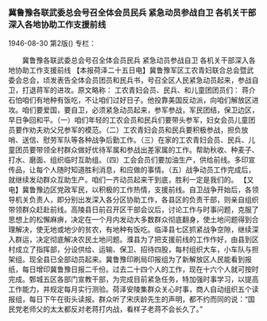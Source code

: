 ### 冀鲁豫各联武委总会号召全体会员民兵  紧急动员参战自卫  各机关干部深入各地协助工作支援前线

1946-08-30
第2版()
专栏：

　　冀鲁豫各联武委总会号召全体会员民兵
    紧急动员参战自卫
    各机关干部深入各地协助工作支援前线
    【本报荷泽二十五日电】冀鲁豫军区工农青妇联合总会暨武委会总会，顷发表告全体会员团员和民兵书，号召全区人民紧急动员起来，参战自卫，打退蒋军的进攻。原文略称：
    工农青妇会员、民兵、和儿童团团员们：
    蒋介石怕咱们有地种有饭吃，不让咱们过好日子。他投靠美国反动派，向咱们解放区进攻。咱们要爱国，要自卫，必须紧急动员起来，参军参战，军民团结，保卫边区，早日争回和平。（一）咱们年轻的工农会员和民兵们要带头参军，妇女会员儿童团员要作劝夫劝父兄参军的模范。（二）工农青妇会员和民兵要积极参战，担负放哨、送信、慰劳军队等各种战争后勤工作。（三）在家的工农青妇会员、民兵、儿童团员要带领全村群众做好优待军属和参战出差家属的工作。帮助秋收、种麦子、打水、磨面、组织临时互助组。（四）工会会员们要加油生产，供给前线。多印宣传品，让每个人随时知道胜利消息，和应做的事情。（五）战争动员工作完成后，就继续发动群众互助生产。咱们一齐动员起来干到底，胜利一定是我们的。
    【又电】冀鲁豫边区党政军民，以积极的工作热情，支援前线。自卫战争开始后，各领导机关负责人，即分别出发深入各分区协助工作，各县区的负责干部，则亲自组织带领群众赶赴前线。高陵县日前召开区干部会议后，讨论工作与时事问题，克服了思想上的松懈麻痹，决定在一个月内发动大多数群众彻底翻身，使土地问题得到合理解决，使无地或地少的贫农，有地种有饭吃。临泽县七区抓紧战争空隙，继续深入群运，决定彻底解决农民土地问题。濮县为了把支援前线的工作作好，由县到区村成立了指挥部，分设供给、运输、保卫、招待四股，每村组织大车，小车队与担架组。现全县已全部动员起来。冀鲁豫印刷局印报组为了新解放区人民能看到报纸，每日增印冀鲁豫日报二千份。过去二十四个人的工作，现在十六个人就可按时完成。鄄城五区各部门宣教干部，为完成目前紧急任务，特加强时事学习，以提高工作能力，并规定每月实行测验。荷泽安陵集群众关心时事，商人自动组织五个读报组，每日下午在街头读报。群众听了宋庆龄先生的声明，都不约而同的说：“国民党老师父的太太都反对老蒋打内战，看样子老蒋不会长久了。”
